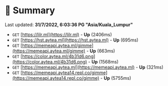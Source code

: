 # 📖 Summary
Last updated: **31/7/2022, 6:03:36 PG "Asia/Kuala_Lumpur"**

- `GET` [https://lilr.ml](https://lilr.ml) - **Up** (2406ms)
- `GET` [https://hst.aytea.ml](https://hst.aytea.ml) - **Up** (695ms)
- `GET` [https://memeapi.aytea.ml/gimme](https://memeapi.aytea.ml/gimme) - **Up** (663ms)
- `GET` [https://color.aytea.ml/4b31d6.png](https://color.aytea.ml/4b31d6.png) - **Up** (1568ms)
- `GET` [https://memeapi.aytea.ml](https://memeapi.aytea.ml) - **Up** (321ms)
- `GET` [https://memeapi.aytea14.repl.co/gimme](https://memeapi.aytea14.repl.co/gimme) - **Up** (5755ms)
